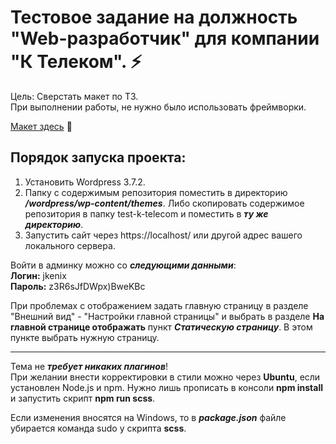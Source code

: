 # Тестовое задание на должность "Web-разработчик" для компании "К Телеком". ⚡   

Цель: Сверстать макет по ТЗ.   
При выполнении работы, не нужно было использовать фреймворки.   

[Макет здесь](https://www.figma.com/design/ni5ykh6MK97LUB7lHytfYb/%D0%9A-%D0%A2%D0%B5%D0%BB%D0%B5%D0%BA%D0%BE%D0%BC-(%D1%82%D0%B5%D1%81%D1%82%D0%BE%D0%B2%D0%BE%D0%B5-%D0%B7%D0%B0%D0%B4%D0%B0%D0%BD%D0%B8%D0%B5)-(Copy)?node-id=0-1&t=4Njs08brQC1kXv7a-0)   🔗

## Порядок запуска проекта:   
1. Установить Wordpress 3.7.2.   
2. Папку с содержимым репозитория поместить в директорию ***/wordpress/wp-content/themes***. Либо скопировать содержимое репозитория в папку test-k-telecom и поместить в ***ту же директорию***.   
3. Запустить сайт через https://localhost/ или другой адрес вашего локального сервера.   

Войти в админку можно со ***следующими данными***:   
**Логин:** jkenix   
**Пароль:** z3R6sJfDWpx)BweKBc  

При проблемах с отображением задать главную страницу в разделе "Внешний вид" - "Настройки главной страницы" и выбрать в разделе **На главной странице отображать** пункт ***Статическую страницу***. В этом пункте выбрать нужную страницу.      

---

Тема не ***требует никаких плагинов***!   
При желании внести корректировки в стили можно через **Ubuntu**, если установлен Node.js и npm. Нужно лишь прописать в консоли **npm install** и запустить скрипт **npm run scss**.   

Если изменения вносятся на Windows, то в ***package.json*** файле убирается команда sudo у скрипта **scss**.   
